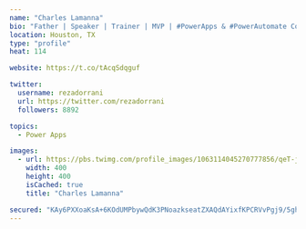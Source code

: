 ```yaml
---
name: "Charles Lamanna"
bio: "Father | Speaker | Trainer | MVP | #PowerApps & #PowerAutomate Community Super User | YouTuber Right-pointing triangle http://youtube.com/c/rezadorrani | Learn - Share - Clockwise rightwards and leftwards open circle arrows"
location: Houston, TX
type: "profile"
heat: 114

website: https://t.co/tAcqSdqguf

twitter:
  username: rezadorrani
  url: https://twitter.com/rezadorrani
  followers: 8892

topics:
  - Power Apps

images:
  - url: https://pbs.twimg.com/profile_images/1063114045270777856/qeT-jpWr_400x400.jpg
    width: 400
    height: 400
    isCached: true
    title: "Charles Lamanna"

secured: "KAy6PXXoaKsA+6KOdUMPbywQdK3PNoazkseatZXAQdAYixfKPCRVvPgj9/5gh2RiFa35F7ATzMDJmwj7NXDXo1DXD715vCtgJQqsthtT8M8Cx6w8gISkdfFsMP1UOaju+hKAIobhhCU7iaz1Oy/duS7sKb2dfHKJyoAfMtTpA5ZuZKHO/Yx7wjCtLFx2BuQw5Kpg3OQhkmXQQp+XV0Fcou/6tcbdCtJ0YZsrri4gUa+LKPeV4nnYtL7y53tpPiOFv4dnbA8Q2upckz2l9EoeRd78KEhVzGatl2fMMYltYsO38ZA1nl6445B4kmPu7C/yaAJZHfDq6B+CGomnknsnTr6V+sGiLAlVO2/YV8E70KKIvOXruEvPb6d8xP7F1NuTTyPDsGTOzzY2YF9r4FUnUA3iIeUumnh7SUEsGRv+QuA=;g4MeFfBbA8sGMhs5CO3QbA=="
---
```


